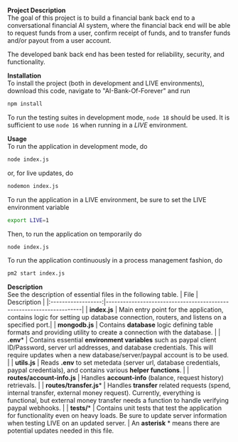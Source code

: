 **Project Description**  
The goal of this project is to build a financial bank back end to a conversational financial AI system, where the financial back end will be able to request funds from a user, confirm receipt of funds, and to transfer funds and/or payout from a user account.

The developed bank back end has been tested for reliability, security, and functionality.

**Installation**  
To install the project (both in development and LIVE environments), download this code, navigate to "AI-Bank-Of-Forever" and run 
```bash
npm install
```
To run the testing suites in development mode, `node 18` should be used. It is sufficient to use `node 16` when running in a _LIVE_ environment.

**Usage**  
To run the application in development mode, do
```bash
node index.js
```
or, for live updates, do
```bash
nodemon index.js
```

To run the application in a LIVE environment, be sure to set the LIVE environment variable
```bash
export LIVE=1
```
Then, to run the application on temporarily do
```bash
node index.js
```
To run the application continuously in a process management fashion, do
```bash
pm2 start index.js
```

**Description**  
See the description of essential files in the following table.
| File             | Description                                                         |
|:------------------:|---------------------------------------------------------------------|
| **index.js**       | Main entry point for the application, contains logic for setting up database connection, routers, and listens on a specified port.|
| **mongodb.js**     | Contains **database** logic defining table formats and providing utility to create a connection with the database. |
| **.env*** | Contains essential **environment variables** such as paypal client ID/Password, server url addresses, and database credentials. This will require updates when a new database/server/paypal account is to be used. |
| **utils.js** | Reads **.env** to set metedata (server url, database credentials, paypal credentials), and contains various **helper functions**. |
| **routes/account-info.js** | Handles **account-info** (balance, request history) retrievals.      |
| **routes/transfer.js***     | Handles **transfer** related requests (spend, internal transfer, external money request). Currently, everything is functional, but external money transfer needs a function to handle verifying paypal webhooks.               |
| **tests/*** | Contains unit tests that test the application for functionality even on heavy loads. Be sure to update server information when testing LIVE on an updated server. |
An **asterisk** * means there are potential updates needed in this file.